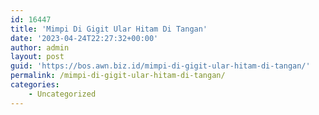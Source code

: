 ```yaml
---
id: 16447
title: 'Mimpi Di Gigit Ular Hitam Di Tangan'
date: '2023-04-24T22:27:32+00:00'
author: admin
layout: post
guid: 'https://bos.awn.biz.id/mimpi-di-gigit-ular-hitam-di-tangan/'
permalink: /mimpi-di-gigit-ular-hitam-di-tangan/
categories:
    - Uncategorized
---
```


